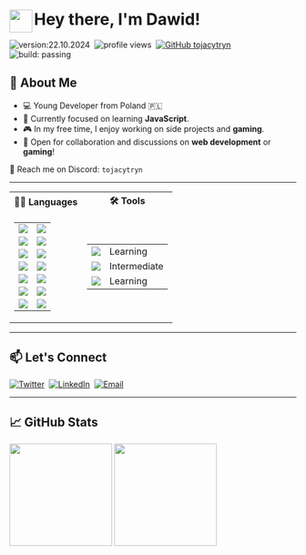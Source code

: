 # <img src="https://user-images.githubusercontent.com/39513876/112366216-8cfe7400-8cfe-11eb-8116-7d3dbae20e97.gif" width="40" align="left"/> Hey there, I'm Dawid!

![version:22.10.2024](https://img.shields.io/badge/version-22.10.2024-informational)&nbsp;
![profile views](https://komarev.com/ghpvc/?username=tojacytryn)&nbsp;
[![GitHub tojacytryn](https://img.shields.io/github/followers/tojacytryn?label=follow&style=social)](https://github.com/tojacytryn)&nbsp;
![build: passing](https://img.shields.io/badge/build-passing-success)

## 📌 About Me

- 💻 Young Developer from Poland 🇵🇱
- 🌱 Currently focused on learning **JavaScript**.
- 🎮 In my free time, I enjoy working on side projects and **gaming**.
- 💬 Open for collaboration and discussions on **web development** or **gaming**!

📩 Reach me on Discord: `tojacytryn`

---

<table>
  <tbody>
    <tr>
      <th>👨‍💻 Languages</th>
      <th>🛠 Tools</th>
    </tr>
    <tr>
      <td>
        <table>
          <tbody>
            <tr>
              <td>
                <a target="_blank" rel="noopener noreferrer nofollow" href="https://img.shields.io/badge/-HTML-05122A?style=flat&logo=html5">
                  <img src="https://img.shields.io/badge/-HTML-05122A?style=flat&logo=html5" style="max-width: 100%;">
                </a>
              </td>
              <td>
                <a target="_blank" rel="noopener noreferrer nofollow" href="https://img.shields.io/badge/-80%25-darkgreen">
                  <img src="https://img.shields.io/badge/-80%25-darkgreen" style="max-width: 100%;">
                </a>
              </td>
            </tr>
            <tr>
              <td>
                <a target="_blank" rel="noopener noreferrer nofollow" href="https://img.shields.io/badge/-CSS-05122A?style=flat&logo=css3&logoColor=1572B6">
                  <img src="https://img.shields.io/badge/-CSS-05122A?style=flat&logo=css3&logoColor=1572B6" style="max-width: 100%;">
                </a>
              </td>
              <td>
                <a target="_blank" rel="noopener noreferrer nofollow" href="https://img.shields.io/badge/-55%25-limegreen">
                  <img src="https://img.shields.io/badge/-55%25-limegreen" style="max-width: 100%;">
                </a>
              </td>
            </tr>
            <tr>
              <td>
                <a target="_blank" rel="noopener noreferrer nofollow" href="https://img.shields.io/badge/-JavaScript-05122A?style=flat&logo=javascript">
                  <img src="https://img.shields.io/badge/-JavaScript-05122A?style=flat&logo=javascript" style="max-width: 100%;">
                </a>
              </td>
              <td>
                <a target="_blank" rel="noopener noreferrer nofollow" href="https://img.shields.io/badge/-45%25-green">
                  <img src="https://img.shields.io/badge/-45%25-green" style="max-width: 100%;">
                </a>
              </td>
            </tr>
            <tr>
              <td>
                <a target="_blank" rel="noopener noreferrer nofollow" href="https://img.shields.io/badge/-SQL-05122A?style=flat&logo=postgresql">
                  <img src="https://img.shields.io/badge/-SQL-05122A?style=flat&logo=postgresql" style="max-width: 100%;">
                </a>
              </td>
              <td>
                <a target="_blank" rel="noopener noreferrer nofollow" href="https://img.shields.io/badge/-30%25-yellow">
                  <img src="https://img.shields.io/badge/-30%25-yellow" style="max-width: 100%;">
                </a>
              </td>
            </tr>
            <tr>
              <td>
                <a target="_blank" rel="noopener noreferrer nofollow" href="https://img.shields.io/badge/-Python-05122A?style=flat&logo=python">
                  <img src="https://img.shields.io/badge/-Python-05122A?style=flat&logo=python" style="max-width: 100%;">
                </a>
              </td>
              <td>
                <a target="_blank" rel="noopener noreferrer nofollow" href="https://img.shields.io/badge/-20%25-orange">
                  <img src="https://img.shields.io/badge/-20%25-orange" style="max-width: 100%;">
                </a>
              </td>
            </tr>
            <tr>
              <td>
                <a target="_blank" rel="noopener noreferrer nofollow" href="https://img.shields.io/badge/-C++-05122A?style=flat&logo=C%2B%2B&logoColor=00599C">
                  <img src="https://img.shields.io/badge/-C++-05122A?style=flat&logo=C%2B%2B&logoColor=00599C" style="max-width: 100%;">
                </a>
              </td>
              <td>
                <a target="_blank" rel="noopener noreferrer nofollow" href="https://img.shields.io/badge/-10%25-red">
                  <img src="https://img.shields.io/badge/-10%25-red" style="max-width: 100%;">
                </a>
              </td>
            </tr>
            <tr>
              <td>
                <a target="_blank" rel="noopener noreferrer nofollow" href="https://img.shields.io/badge/Java-05122A?style=flat&logo=openjdk&logoColor=white">
                  <img src="https://img.shields.io/badge/Java-05122A?style=flat&logo=openjdk&logoColor=white" style="max-width: 100%;">
                </a>
              </td>
              <td>
                <a target="_blank" rel="noopener noreferrer nofollow" href="https://img.shields.io/badge/-3%25-darkred">
                  <img src="https://img.shields.io/badge/-3%25-darkred" style="max-width: 100%;">
                </a>
              </td>
            </tr>
          </tbody>
        </table>
      </td>
      <td>
        <table>
          <tbody>
            <tr>
              <td>
                <a target="_blank" rel="noopener noreferrer nofollow" href="https://img.shields.io/badge/-Git-05122A?style=flat&logo=git">
                  <img src="https://img.shields.io/badge/-Git-05122A?style=flat&logo=git" style="max-width: 100%;">
                </a>
              </td>
              <td>Learning</td>
            </tr>
            <tr>
              <td>
                <a target="_blank" rel="noopener noreferrer nofollow" href="https://img.shields.io/badge/-GitHub-05122A?style=flat&logo=github">
                  <img src="https://img.shields.io/badge/-GitHub-05122A?style=flat&logo=github" style="max-width: 100%;">
                </a>
              </td>
              <td>Intermediate</td>
            </tr>
            <tr>
              <td>
                <a target="_blank" rel="noopener noreferrer nofollow" href="https://img.shields.io/badge/-Node.js-05122A?style=flat&logo=node.js">
                  <img src="https://img.shields.io/badge/-Node.js-05122A?style=flat&logo=node.js" style="max-width: 100%;">
                </a>
              </td>
              <td>Learning</td>
            </tr>
          </tbody>
        </table>
      </td>
    </tr>
  </tbody>
</table>

---

## 📫 Let's Connect

[![Twitter](https://img.shields.io/badge/Twitter-05122A?logo=x)](https://x.com/tojacytryn/)&nbsp;
[![LinkedIn](https://img.shields.io/badge/-LinkedIn-05122A?style=flat&logo=linkedin)](https://github.com/tojacytryn/)&nbsp;
[![Email](https://img.shields.io/badge/-Email-05122A?style=flat&logo=gmail)](mailto:pancytryn.dawid@gmail.com)&nbsp;

---

## 📈 GitHub Stats 
<div>
  <img height="180em" src="https://github-readme-stats.vercel.app/api?username=tojacytryn&show_icons=true&hide_border=true&theme=dark" />
  <img height="180em" src="https://github-readme-stats.vercel.app/api/top-langs/?username=tojacytryn&layout=compact&langs_count=8&hide_border=true&theme=dark" />
</div>

